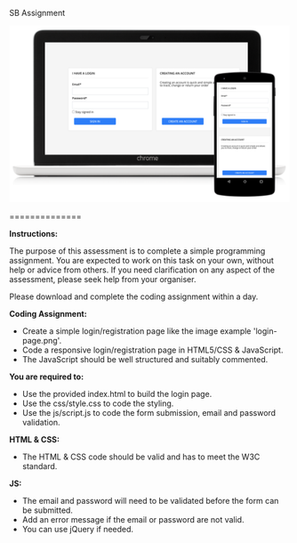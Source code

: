 SB Assignment

![Devices](devices.png)

==============

**Instructions:**

The purpose of this assessment is to complete a simple programming assignment.
You are expected to work on this task on your own, without help or advice from others. 
If you need clarification on any aspect of the assessment, please seek help from your organiser.

Please download and complete the coding assignment within a day.


**Coding Assignment:**

- Create a simple login/registration page like the image example 'login-page.png'.
- Code a responsive login/registration page in HTML5/CSS & JavaScript.
- The JavaScript should be well structured and suitably commented.

**You are required to:**

- Use the provided index.html to build the login page.
- Use the css/style.css to code the styling.
- Use the js/script.js to code the form submission, email and password validation.

**HTML & CSS:**

- The HTML & CSS code should be valid and has to meet the W3C standard.

**JS:**

- The email and password will need to be validated before the form can be submitted.
- Add an error message if the email or password are not valid.
- You can use jQuery if needed.